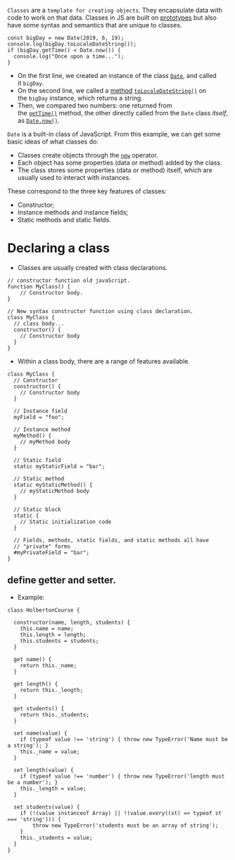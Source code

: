 `Classes` are a `template for creating objects`. They encapsulate data with code to work on that data. Classes in JS are built on [prototypes](https://developer.mozilla.org/en-US/docs/Web/JavaScript/Inheritance_and_the_prototype_chain) but also have some syntax and semantics that are unique to classes.

```JS
const bigDay = new Date(2019, 6, 19);
console.log(bigDay.toLocaleDateString());
if (bigDay.getTime() < Date.now()) {
  console.log("Once upon a time...");
}
```

- On the first line, we created an instance of the class [`Date`](https://developer.mozilla.org/en-US/docs/Web/JavaScript/Reference/Global_Objects/Date), and called it `bigDay`. 
- On the second line, we called a [method](https://developer.mozilla.org/en-US/docs/Glossary/Method) [`toLocaleDateString()`](https://developer.mozilla.org/en-US/docs/Web/JavaScript/Reference/Global_Objects/Date/toLocaleDateString) on the `bigDay` instance, which returns a string. 
- Then, we compared two numbers: one returned from the [`getTime()`](https://developer.mozilla.org/en-US/docs/Web/JavaScript/Reference/Global_Objects/Date/getTime) method, the other directly called from the `Date` class _itself_, as [`Date.now()`](https://developer.mozilla.org/en-US/docs/Web/JavaScript/Reference/Global_Objects/Date/now).

`Date` is a built-in class of JavaScript. From this example, we can get some basic ideas of what classes do:

- Classes create objects through the [`new`](https://developer.mozilla.org/en-US/docs/Web/JavaScript/Reference/Operators/new) operator.
- Each object has some properties (data or method) added by the class.
- The class stores some properties (data or method) itself, which are usually used to interact with instances.

These correspond to the three key features of classes:

- Constructor;
- Instance methods and instance fields;
- Static methods and static fields.
# Declaring a class

- Classes are usually created with class declarations.
```JS
// constructor function old javaScript.
function MyClass() {
	// Constructor body.
}

// New syntax constructor function using class declaration.
class MyClass {
  // class body...
  constructor() {
	// Constructor body
  }
}
```

- Within a class body, there are a range of features available.
```JS
class MyClass {
  // Constructor
  constructor() {
	// Constructor body
  }

  // Instance field
  myField = "foo";

  // Instance method
  myMethod() {
    // myMethod body
  }

  // Static field
  static myStaticField = "bar";

  // Static method
  static myStaticMethod() {
    // myStaticMethod body
  }

  // Static block
  static {
    // Static initialization code
  }

  // Fields, methods, static fields, and static methods all have
  // "private" forms
  #myPrivateField = "bar";
}
```

## define getter and setter.
- Example:
```JS
class HolbertonCourse {

  constructor(name, length, students) {
    this.name = name;
    this.length = length;
    this.students = students;
  }

  get name() {
    return this._name;
  }

  get length() {
    return this._length;
  }
 
  get students() {
    return this._students;
  }

  set name(value) {
    if (typeof value !== 'string') { throw new TypeError('Name must be a string'); }
    this._name = value;
  }

  set length(value) {
    if (typeof value !== 'number') { throw new TypeError('length must be a number'); }
    this._length = value;
  }

  set students(value) {
    if (!(value instanceof Array) || !(value.every((st) => typeof st === 'string'))) {
	    throw new TypeError('students must be an array of string');
    }
    this._students = value;
  }
}
```